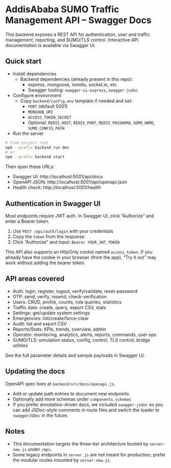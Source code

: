 # AddisAbaba SUMO Traffic Management API – Swagger Docs

This backend exposes a REST API for authentication, user and traffic management, reporting, and SUMO/TLS control. Interactive API documentation is available via Swagger UI.

## Quick start

- Install dependencies
  - Backend dependencies (already present in this repo):
    - express, mongoose, ioredis, socket.io, etc.
    - Swagger tooling: `swagger-ui-express`, `swagger-jsdoc`
- Configure environment
  - Copy `backend/config.env` template if needed and set:
    - `PORT` (default 5001)
    - `MONGODB_URI`
    - `ACCESS_TOKEN_SECRET`
    - Optional: `REDIS_HOST`, `REDIS_PORT`, `REDIS_PASSWORD`, `SUMO_HOME`, `SUMO_CONFIG_PATH`
- Run the server

```bash
# from project root
npm --prefix backend run dev
# or
npm --prefix backend start
```

Then open these URLs:
- Swagger UI: http://localhost:5001/api/docs
- OpenAPI JSON: http://localhost:5001/api/openapi.json
- Health check: http://localhost:5001/health

## Authentication in Swagger UI

Most endpoints require JWT auth. In Swagger UI, click “Authorize” and enter a Bearer token.

1. Use `POST /api/auth/login` with your credentials
2. Copy the `token` from the response
3. Click “Authorize” and input: `Bearer YOUR_JWT_TOKEN`

This API also supports an HttpOnly cookie named `access_token`. If you already have the cookie in your browser (from the app), “Try it out” may work without adding the bearer token.

## API areas covered

- Auth: login, register, logout, verify/validate, reset-password
- OTP: send, verify, resend, check-verification
- Users: CRUD, profile, counts, role queries, statistics
- Traffic data: create, query, export CSV, stats
- Settings: get/update system settings
- Emergencies: list/create/force-clear
- Audit: list and export CSV
- Reports/Stats: KPIs, trends, overview, admin
- Operator: monitoring, analytics, alerts, reports, commands, user ops
- SUMO/TLS: simulation status, config, control, TLS control, bridge utilities

See the full parameter details and sample payloads in Swagger UI.

## Updating the docs

OpenAPI spec lives at `backend/src/docs/openapi.js`.
- Add or update path entries to document new endpoints
- Optionally add more schemas under `components.schemas`
- If you prefer annotation-driven docs, we included `swagger-jsdoc` so you can add JSDoc-style comments in route files and switch the loader to `swaggerJSDoc` in the future.

## Notes

- This documentation targets the three-tier architecture booted by `server-new.js` under `/api`.
- Some legacy endpoints in `server.js` are not meant for production; prefer the modular routes mounted by `server-new.js`.
